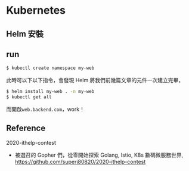 # Kubernetes

## Helm 安裝

## run

```bash
$ kubectl create namespace my-web
```

此時可以下以下指令，會發現 Helm 將我們前幾篇文章的元件一次建立完畢，

```bash
$ helm install my-web . -n my-web
$ kubectl get all
```

而開啟`web.backend.com`，work！

## Reference

2020-ithelp-contest

- 被選召的 Gopher 們，從零開始探索 Golang, Istio, K8s 數碼微服務世界, https://github.com/superj80820/2020-ithelp-contest
